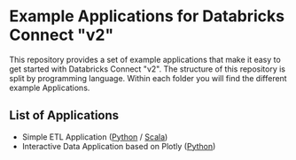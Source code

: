 # Example Applications for Databricks Connect "v2"

This repository provides a set of example applications that make it easy to get started
with Databricks Connect "v2". The structure of this repository is split by programming
language. Within each folder you will find the different example Applications.

## List of Applications

* Simple ETL Application ([Python](python/ETL/README.md) / [Scala](scala/ETL/README.md))
* Interactive Data Application based on Plotly ([Python](python/Plotly/README.md))